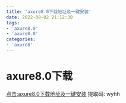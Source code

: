```yaml
---
title: 'axure8.0下载地址及一键安装'
date: 2022-08-02 21:12:30
tags:
- 'axure8.0'
- 'axure8.0'
categories:
- 'axure8'
---
```



# axure8.0下载
[点击:axure8.0下载地址及一键安装](https://pan.baidu.com/s/16XmYFdF_mpkKZqtzxP5e5g?pwd=wyhh) 提取码: wyhh
